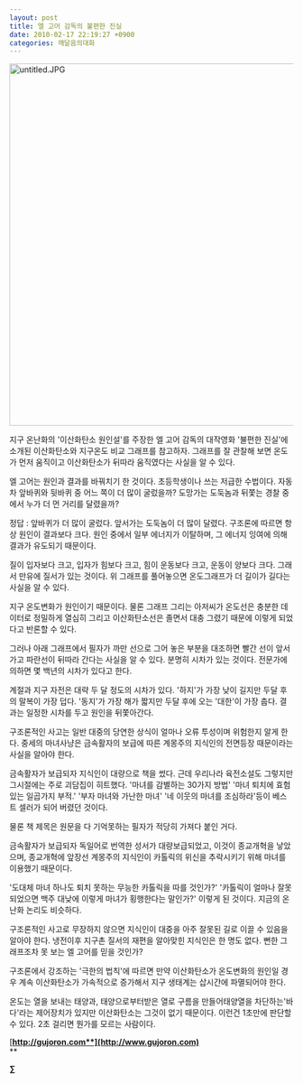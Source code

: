 ```yaml
---
layout: post
title: 엘 고어 감독의 불편한 진실
date: 2010-02-17 22:19:27 +0900
categories: 깨달음의대화
---
```

<IMG alt=untitled.JPG src="assets/attach/images/198/723/079/untitled.JPG" width=564 height=642>  


지구 온난화의 '이산화탄소 원인설'를 주장한 엘 고어 감독의 대작영화 '불편한 진실'에 소개된 이산화탄소와 지구온도 비교 그래프를 참고하자. 그래프를 잘 관찰해 보면 온도가 먼저 움직이고 이산화탄소가 뒤따라 움직였다는 사실을 알 수 있다. 



엘 고어는 원인과 결과를 바꿔치기 한 것이다. 초등학생이나 쓰는 저급한 수법이다. 자동차 앞바퀴와 뒷바퀴 중 어느 쪽이 더 많이 굴렀을까? 도망가는 도둑놈과 뒤쫓는 경찰 중에서 누가 더 먼 거리를 달렸을까?



정답 : 앞바퀴가 더 많이 굴렀다. 앞서가는 도둑놈이 더 많이 달렸다. 구조론에 따르면 항상 원인이 결과보다 크다. 원인 중에서 일부 에너지가 이탈하며, 그 에너지 잉여에 의해 결과가 유도되기 때문이다.



질이 입자보다 크고, 입자가 힘보다 크고, 힘이 운동보다 크고, 운동이 양보다 크다. 그래서 만유에 질서가 있는 것이다. 위 그래프를 풀어놓으면 온도그래프가 더 길이가 길다는 사실을 알 수 있다. 



지구 온도변화가 원인이기 때문이다. 물론 그래프 그리는 아저씨가 온도선은 충분한 데이터로 정밀하게 열심히 그리고 이산화탄소선은 졸면서 대충 그렸기 때문에 이렇게 되었다고 반론할 수 있다. 



그러나 아래 그래프에서 필자가 까만 선으로 그어 놓은 부분을 대조하면 빨간 선이 앞서가고 파란선이 뒤따라 간다는 사실을 알 수 있다. 분명히 시차가 있는 것이다. 전문가에 의하면 몇 백년의 시차가 있다고 한다.



계절과 지구 자전은 대략 두 달 정도의 시차가 있다. '하지'가 가장 낮이 길지만 두달 후의 말복이 가장 덥다. '동지'가 가장 해가 짧지만 두달 후에 오는 '대한'이 가장 춥다. 결과는 일정한 시차를 두고 원인을 뒤쫓아간다. 



구조론적인 사고는 일반 대중의 당연한 상식이 얼마나 오류 투성이며 위험한지 알게 한다. 중세의 마녀사냥은 금속활자의 보급에 따른 계몽주의 지식인의 전면등장 때문이라는 사실을 알아야 한다.



금속활자가 보급되자 지식인이 대량으로 책을 썼다. 근데 우리나라 육전소설도 그렇지만 그시절에는 주로 괴담집이 히트했다. '마녀를 감별하는 30가지 방법' '마녀 퇴치에 효험있는 일곱가지 부적.' '부자 마녀와 가난한 마녀' '네 이웃의 마녀를 조심하라'등이 베스트 셀러가 되어 버렸던 것이다. 



물론 책 제목은 원문을 다 기억못하는 필자가 적당히 가져다 붙인 거다.



금속활자가 보급되자 독일어로 번역한 성서가 대량보급되었고, 이것이 종교개혁을 낳았으며, 종교개혁에 앞장선 계몽주의 지식인이 카톨릭의 위신을 추락시키기 위해 마녀를 이용했기 때문이다. 



'도대체 마녀 하나도 퇴치 못하는 무능한 카톨릭을 따를 것인가?' '카톨릭이 얼마나 잘못되었으면 백주 대낮에 이렇게 마녀가 횡행한다는 말인가?' 이렇게 된 것이다. 지금의 온난화 논리도 비슷하다. 



구조론적인 사고로 무장하지 않으면 지식인이 대중을 아주 잘못된 길로 이끌 수 있음을 알아야 한다. 냉전이후 지구촌 질서의 재편을 알아맞힌 지식인은 한 명도 없다. 뻔한 그래프조차 못 보는 엘 고어를 믿을 것인가?  
  
구조론에서 강조하는 '극한의 법칙'에 따르면 만약 이산화탄소가 온도변화의 원인일 경우 계속 이산화탄소가 가속적으로 증가해서 지구 생태계는 삽시간에 파멸되어야 한다.   
  
온도는 열을 보내는 태양과, 태양으로부터받은 열로 구름을 만들어태양열을 차단하는'바다'라는 제어장치가 있지만 이산화탄소는 그것이 없기 때문이다. 이런건 1초만에 판단할 수 있다. 2초 걸리면 뭔가를 모르는 사람이다.  
  
  


[**http://gujoron.com**](http://www.gujoron.com)**  
** 

**∑**
